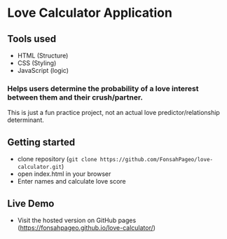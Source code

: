 # Love Calculator Application 

## Tools used
- HTML (Structure) 
- CSS (Styling)
- JavaScript (logic)

### Helps users determine the probability of a love interest between them and their crush/partner.

This is just a fun practice project, not an actual love predictor/relationship determinant.

## Getting started
- clone repository (`git clone https://github.com/FonsahPageo/love-calculator.git`)
- open index.html in your browser
- Enter names and calculate love score

## Live Demo
- Visit the hosted version on GitHub pages (https://fonsahpageo.github.io/love-calculator/)
